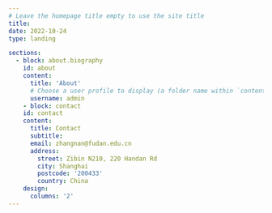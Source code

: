 ```yaml
---
# Leave the homepage title empty to use the site title
title:
date: 2022-10-24
type: landing

sections:
  - block: about.biography
    id: about
    content:
      title: 'About'
      # Choose a user profile to display (a folder name within `content/authors/`)
      username: admin
    - block: contact
    id: contact
    content:
      title: Contact
      subtitle:
      email: zhangnan@fudan.edu.cn
      address:
        street: Zibin N210, 220 Handan Rd
        city: Shanghai
        postcode: '200433'
        country: China
    design:
      columns: '2'
---
```

